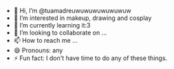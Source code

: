 - 👋 Hi, I’m @tuamadreuwuwuwuwuwuwuw
- 👀 I’m interested in makeup, drawing and cosplay
- 🌱 I’m currently learning it:3
- 💞️ I’m looking to collaborate on ...
- 📫 How to reach me ...
- 😄 Pronouns: any
- ⚡ Fun fact: I don't have time to do any of these things. 

<!---
tuamadreuwuwuwuwuwuwuw/tuamadreuwuwuwuwuwuwuw is a ✨ special ✨ repository because its `README.md` (this file) appears on your GitHub profile.
You can click the Preview link to take a look at your changes.
--->
